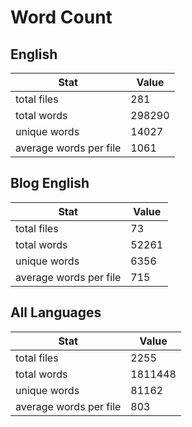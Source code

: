# Word Count

## English

Stat | Value
---- | -----
total files | 281
total words | 298290
unique words | 14027
average words per file | 1061

## Blog English

Stat | Value
---- | -----
total files | 73
total words | 52261
unique words | 6356
average words per file | 715

## All Languages

Stat | Value
---- | -----
total files | 2255
total words | 1811448
unique words | 81162
average words per file | 803
